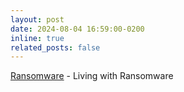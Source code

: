 ```yaml
---
layout: post
date: 2024-08-04 16:59:00-0200
inline: true
related_posts: false
---
```


[Ransomware]:https://fackelm2.github.io/blog/2024/ai/ "https://fackelm2.github.io/blog/2024/ai/"

[Ransomware] - Living with Ransomware 
